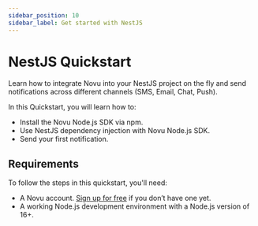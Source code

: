 ```yaml
---
sidebar_position: 10
sidebar_label: Get started with NestJS
---
```


# NestJS Quickstart

Learn how to integrate Novu into your NestJS project on the fly and send notifications across different channels (SMS, Email, Chat, Push).

In this Quickstart, you will learn how to:
- Install the Novu Node.js SDK via npm.
- Use NestJS dependency injection with Novu Node.js SDK.
- Send your first notification.

## Requirements

To follow the steps in this quickstart, you'll need:

- A Novu account. [Sign up for free](http://web.novu.co) if you don’t have one yet.
- A working Node.js development environment with a Node.js version of 16+.
